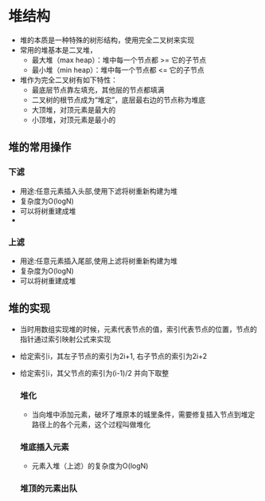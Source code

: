 # 堆结构

- 堆的本质是一种特殊的树形结构，使用完全二叉树来实现
- 常用的堆基本是二叉堆，
  - 最大堆（max heap）：堆中每一个节点都 >= 它的子节点
  - 最小堆（min heap）：堆中每一个节点都 <= 它的子节点
- 堆作为完全二叉树有如下特性：
  - 最底层节点靠左填充，其他层的节点都填满
  - 二叉树的根节点成为“堆定”，底层最右边的节点称为堆底
  - 大顶堆，对顶元素是最大的
  - 小顶堆，对顶元素是最小的

## 堆的常用操作

### 下滤

- 用途:任意元素插入头部,使用下滤将树重新构建为堆
- 复杂度为O(logN)
- 可以将树重建成堆
-

### 上滤

- 用途:任意元素插入尾部,使用上滤将树重新构建为堆
- 复杂度为O(logN)
- 可以将树重建成堆

## 堆的实现

- 当时用数组实现堆的时候，元素代表节点的值，索引代表节点的位置，节点的指针通过索引映射公式来实现
- 给定索引i，其左子节点的索引为2i+1, 右子节点的索引为2i+2
- 给定索引i，其父节点的索引为(i-1)/2 并向下取整

  ### 堆化

  - 当向堆中添加元素，破坏了堆原本的城里条件，需要修复插入节点到堆定路径上的各个元素，这个过程叫做堆化

  ### 堆底插入元素

  - 元素入堆（上滤）的复杂度为O(logN)

  ### 堆顶的元素出队
